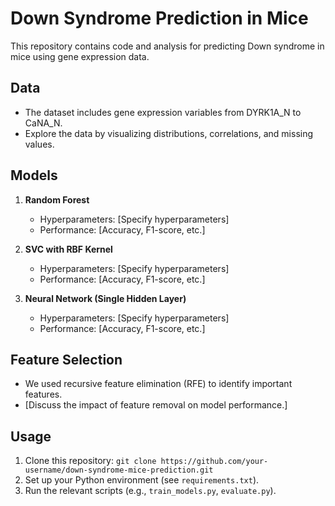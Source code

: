 # Down Syndrome Prediction in Mice

This repository contains code and analysis for predicting Down syndrome in mice using gene expression data.

## Data

- The dataset includes gene expression variables from DYRK1A_N to CaNA_N.
- Explore the data by visualizing distributions, correlations, and missing values.

## Models

1. **Random Forest**
   - Hyperparameters: [Specify hyperparameters]
   - Performance: [Accuracy, F1-score, etc.]

2. **SVC with RBF Kernel**
   - Hyperparameters: [Specify hyperparameters]
   - Performance: [Accuracy, F1-score, etc.]

3. **Neural Network (Single Hidden Layer)**
   - Hyperparameters: [Specify hyperparameters]
   - Performance: [Accuracy, F1-score, etc.]

## Feature Selection

- We used recursive feature elimination (RFE) to identify important features.
- [Discuss the impact of feature removal on model performance.]

## Usage

1. Clone this repository: `git clone https://github.com/your-username/down-syndrome-mice-prediction.git`
2. Set up your Python environment (see `requirements.txt`).
3. Run the relevant scripts (e.g., `train_models.py`, `evaluate.py`).

